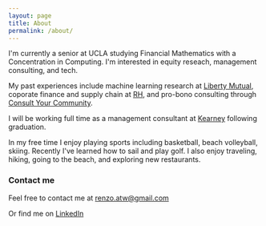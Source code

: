 ```yaml
---
layout: page
title: About
permalink: /about/
---
```




I'm currently a senior at UCLA studying Financial Mathematics with a Concentration in Computing. I'm interested in equity reseach, management consulting, and tech. 

My past experiences include machine learning research at [Liberty Mutual](https://www.libertymutual.com/), coporate finance and supply chain at [RH](https://rh.com/), and pro-bono consulting through [Consult Your Community](https://www.cycucla.org/).

I will be working full time as a management consultant at [Kearney](https://www.kearney.com/) following graduation. 

In my free time I enjoy playing sports including basketball, beach volleyball, skiing. Recently I've learned how to sail and play golf. I also enjoy traveling, hiking, going to the beach, and exploring new restaurants. 


### Contact me

Feel free to contact me at [renzo.atw@gmail.com](mailto:renzo.atw@gmail.com)

Or find me on [LinkedIn](https://www.linkedin.com/in/renzotanakawong/)